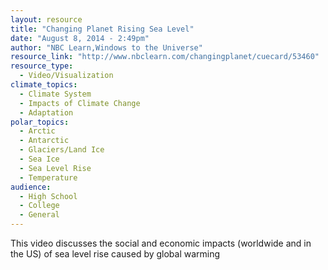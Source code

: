 ```yaml
---
layout: resource
title: "Changing Planet Rising Sea Level"
date: "August 8, 2014 - 2:49pm"
author: "NBC Learn,Windows to the Universe"
resource_link: "http://www.nbclearn.com/changingplanet/cuecard/53460"
resource_type:
  - Video/Visualization
climate_topics:
  - Climate System
  - Impacts of Climate Change
  - Adaptation
polar_topics:
  - Arctic
  - Antarctic
  - Glaciers/Land Ice
  - Sea Ice
  - Sea Level Rise
  - Temperature
audience:
  - High School
  - College
  - General
---
```


This video discusses the social and economic impacts (worldwide and in the US) of sea level rise caused by global warming
